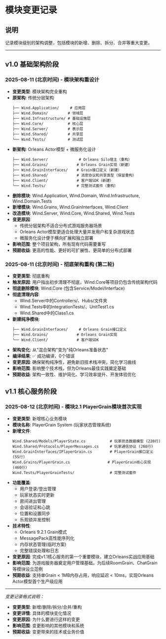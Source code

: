 # 模块变更记录

## 说明
记录模块级别的架构调整，包括模块的新增、删除、拆分、合并等重大变更。

---

## v1.0 基础架构阶段

### 2025-08-11 (北京时间) - 模块架构重设计
- **变更类型**: 模块架构完全重构
- **原架构**: 传统分层架构
  ```
  ├── Wind.Application/     # 应用层
  ├── Wind.Domain/         # 领域层  
  ├── Wind.Infrastructure/ # 基础设施层
  ├── Wind.Core/           # 核心层
  ├── Wind.Server/         # 表示层
  ├── Wind.Shared/         # 共享层
  └── Wind.Tests/          # 测试层
  ```
- **新架构**: Orleans Actor模型 + 微服务化设计
  ```
  ├── Wind.Server/              # Orleans Silo宿主（重构）
  ├── Wind.Grains/             # Orleans Grain实现（新建）
  ├── Wind.GrainInterfaces/    # Grain接口定义（新建）
  ├── Wind.Shared/             # 消息协议和共享类型（保留重构）
  ├── Wind.Client/             # 客户端SDK（新建）
  └── Wind.Tests/              # 完整测试套件（重构）
  ```
- **删除模块**: Wind.Application, Wind.Domain, Wind.Infrastructure, Wind.Domain.Tests
- **新增模块**: Wind.Grains, Wind.GrainInterfaces, Wind.Client
- **改造模块**: Wind.Server, Wind.Core, Wind.Shared, Wind.Tests
- **变更原因**: 
  - 传统分层架构不适合分布式游戏服务器场景
  - Orleans Actor模型更适合处理大量并发用户和复杂游戏状态
  - 微服务化设计便于横向扩展和独立部署
- **影响范围**: 整个项目架构，所有现有代码需要重写
- **预期收益**: 更高的性能、更好的可扩展性、更简单的分布式部署

### 2025-08-11 (北京时间) - 彻底架构重构 (第二轮)
- **变更类型**: 彻底重构
- **触发原因**: 用户指出初步清理不彻底，Wind.Core等项目仍包含传统架构代码
- **彻底删除模块**: Wind.Core (包含Service/Model/Interface)
- **彻底清理内容**: 
  - Wind.Server中的Controllers/、Hubs/文件夹
  - Wind.Tests中的IntegrationTests/、UnitTest1.cs
  - Wind.Shared中的Class1.cs
- **新建纯净模块**:
  ```
  ├── Wind.GrainInterfaces/     # Orleans Grain接口定义
  ├── Wind.Grains/             # Orleans Grain实现  
  └── Wind.Client/             # 客户端SDK
  ```
- **架构变化**: 从"混合架构"变为"纯Orleans准备状态"
- **编译结果**: ✅ 成功编译，0个错误
- **变更原因**: 确保架构纯净性，避免新旧技术栈冲突，简化学习曲线
- **影响范围**: 影响整个技术栈，但为Orleans最佳实践奠定基础
- **预期收益**: 架构一致性、维护简化、学习效率提升、开发体验优化

## v1.1 核心服务阶段

### 2025-08-12 (北京时间) - 模块2.1 PlayerGrain模块首次实现
- **变更类型**: 新增核心业务模块
- **模块名称**: PlayerGrain System (玩家状态管理系统)
- **新增文件**: 
  ```
  Wind.Shared/Models/PlayerState.cs           # 玩家状态数据模型 (228行)
  Wind.Shared/Protocols/PlayerMessages.cs     # 玩家通信协议 (268行)
  Wind.GrainInterfaces/IPlayerGrain.cs        # PlayerGrain接口定义 (55行)
  Wind.Grains/PlayerGrain.cs                 # PlayerGrain核心实现 (460行)
  Wind.Tests/PlayerGrainTests/                # 完整测试套件
  ```
- **功能覆盖**: 
  - 用户登录/登出管理
  - 玩家状态实时更新
  - 房间进出管理
  - 会话验证和心跳
  - 位置和设置同步
  - 乐观锁并发控制
- **技术特性**:
  - Orleans 9.2.1 Grain模式
  - MessagePack高性能序列化
  - 内存状态管理(临时方案)
  - 完整错误处理和日志
- **变更原因**: 完成v1.1核心服务的第一个重要模块，建立Orleans实战应用基础
- **影响范围**: 为游戏服务器奠定用户管理基础，为后续RoomGrain、ChatGrain等模块设立范例
- **预期收益**: 支持单Grain < 1MB内存占用，响应延迟 < 10ms，实现Orleans Actor模型首个生产级应用

---

*变更记录格式说明：*
- **变更类型**: 新增/删除/拆分/合并/重构
- **变更详情**: 具体的模块变化情况
- **变更原因**: 为什么要进行这样的变更
- **影响范围**: 变更影响的其他模块和系统
- **预期收益**: 变更带来的技术或业务价值